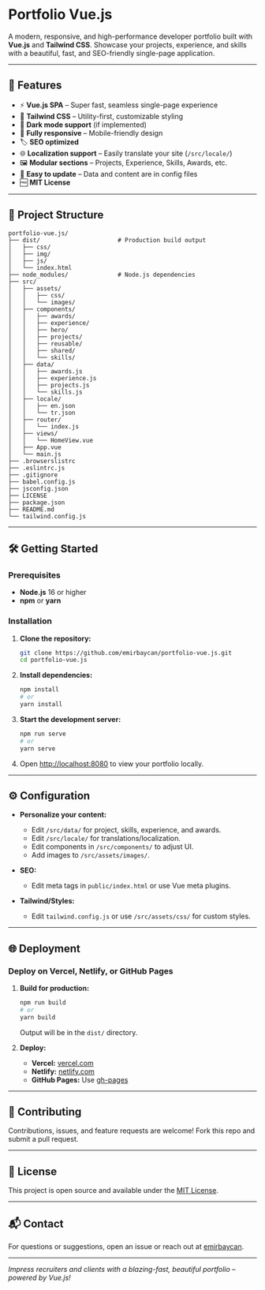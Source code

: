 # Portfolio Vue.js

A modern, responsive, and high-performance developer portfolio built with **Vue.js** and **Tailwind CSS**.
Showcase your projects, experience, and skills with a beautiful, fast, and SEO-friendly single-page application.

---

## 🚀 Features

* ⚡ **Vue.js SPA** – Super fast, seamless single-page experience
* 🎨 **Tailwind CSS** – Utility-first, customizable styling
* 🌙 **Dark mode support** (if implemented)
* 📱 **Fully responsive** – Mobile-friendly design
* 🏷️ **SEO optimized**
* 🌐 **Localization support** – Easily translate your site (`/src/locale/`)
* 🖼️ **Modular sections** – Projects, Experience, Skills, Awards, etc.
* 📝 **Easy to update** – Data and content are in config files
* 🆓 **MIT License**

---

## 📁 Project Structure

```
portfolio-vue.js/
├── dist/                      # Production build output
│   ├── css/
│   ├── img/
│   ├── js/
│   └── index.html
├── node_modules/              # Node.js dependencies
├── src/
│   ├── assets/
│   │   ├── css/
│   │   └── images/
│   ├── components/
│   │   ├── awards/
│   │   ├── experience/
│   │   ├── hero/
│   │   ├── projects/
│   │   ├── reusable/
│   │   ├── shared/
│   │   └── skills/
│   ├── data/
│   │   ├── awards.js
│   │   ├── experience.js
│   │   ├── projects.js
│   │   └── skills.js
│   ├── locale/
│   │   ├── en.json
│   │   └── tr.json
│   ├── router/
│   │   └── index.js
│   ├── views/
│   │   └── HomeView.vue
│   ├── App.vue
│   └── main.js
├── .browserslistrc
├── .eslintrc.js
├── .gitignore
├── babel.config.js
├── jsconfig.json
├── LICENSE
├── package.json
├── README.md
└── tailwind.config.js
```

---

## 🛠️ Getting Started

### Prerequisites

* **Node.js** 16 or higher
* **npm** or **yarn**

### Installation

1. **Clone the repository:**

   ```bash
   git clone https://github.com/emirbaycan/portfolio-vue.js.git
   cd portfolio-vue.js
   ```
2. **Install dependencies:**

   ```bash
   npm install
   # or
   yarn install
   ```
3. **Start the development server:**

   ```bash
   npm run serve
   # or
   yarn serve
   ```
4. Open [http://localhost:8080](http://localhost:8080) to view your portfolio locally.

---

## ⚙️ Configuration

* **Personalize your content:**

  * Edit `/src/data/` for project, skills, experience, and awards.
  * Edit `/src/locale/` for translations/localization.
  * Edit components in `/src/components/` to adjust UI.
  * Add images to `/src/assets/images/`.
* **SEO:**

  * Edit meta tags in `public/index.html` or use Vue meta plugins.
* **Tailwind/Styles:**

  * Edit `tailwind.config.js` or use `/src/assets/css/` for custom styles.

---

## 🌐 Deployment

### Deploy on Vercel, Netlify, or GitHub Pages

1. **Build for production:**

   ```bash
   npm run build
   # or
   yarn build
   ```

   Output will be in the `dist/` directory.
2. **Deploy:**

   * **Vercel:** [vercel.com](https://vercel.com/)
   * **Netlify:** [netlify.com](https://netlify.com/)
   * **GitHub Pages:** Use [gh-pages](https://www.npmjs.com/package/gh-pages)

---

## 🤝 Contributing

Contributions, issues, and feature requests are welcome!
Fork this repo and submit a pull request.

---

## 📄 License

This project is open source and available under the [MIT License](LICENSE).

---

## 📬 Contact

For questions or suggestions, open an issue or reach out at [emirbaycan](https://github.com/emirbaycan).

---

*Impress recruiters and clients with a blazing-fast, beautiful portfolio – powered by Vue.js!*
